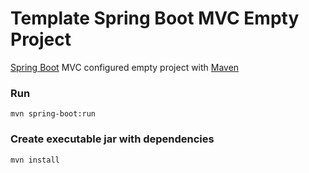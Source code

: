 Template Spring Boot MVC Empty Project
=====================

[Spring Boot](http://projects.spring.io/spring-boot/) MVC configured empty project with [Maven](http://maven.apache.org)

### Run ###
```
mvn spring-boot:run
```

### Create executable jar with dependencies ###
```
mvn install
```
